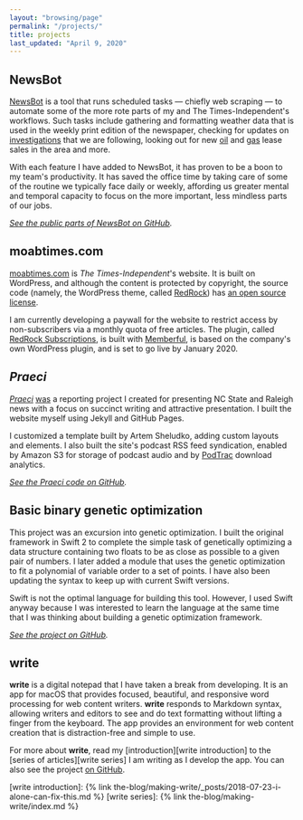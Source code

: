 ```yaml
---
layout: "browsing/page"
permalink: "/projects/"
title: projects
last_updated: "April 9, 2020"
---
```


## NewsBot

[NewsBot] is a tool that runs scheduled tasks — chiefly web scraping — to automate some of the more rote parts of my and The Times-Independent's workflows. Such tasks include gathering and formatting weather data that is used in the weekly print edition of the newspaper, checking for updates on [investigations](https://moabtimes.com/2019/07/08/state-probing-frontier-following-service-complaints/) that we are following, looking out for new [oil](https://moabtimes.com/2020/02/21/sand-flats-pulled-from-potential-drilling-sites/) and [gas](https://moabtimes.com/2020/03/27/230-parcels-many-near-arches-canyonlands-up-for-oil-gas-lease-sale/) lease sales in the area and more.

With each feature I have added to NewsBot, it has proven to be a boon to my team's productivity. It has saved the office time by taking care of some of the routine we typically face daily or weekly, affording us greater mental and temporal capacity to focus on the more important, less mindless parts of our jobs.

_[See the public parts of NewsBot on GitHub](https://github.com/CarterPape/NewsBot)._

## moabtimes.com

[moabtimes.com][The Times-Independent] is _The Times-Independent_'s website. It is built on WordPress, and although the content is protected by copyright, the source code (namely, the WordPress theme, called [RedRock]) has [an open source license](https://github.com/the-times-independent/RedRock/blob/master/LICENSE).

I am currently developing a paywall for the website to restrict access by non-subscribers via a monthly quota of free articles. The plugin, called [RedRock Subscriptions], is built with [Memberful], is based on the company's own WordPress plugin, and is set to go live by January 2020.

## _Praeci_

[_Praeci_](https://praeci.com) [was](https://praeci.com/praeci-is-defunct) a reporting project I created for presenting NC State and Raleigh news with a focus on succinct writing and attractive presentation. I built the website myself using Jekyll and GitHub Pages.

I customized a template built by Artem Sheludko, adding custom layouts and elements. I also built the site's podcast RSS feed syndication, enabled by Amazon S3 for storage of podcast audio and by [PodTrac](http://analytics.podtrac.com) download analytics.

_[See the Praeci code on GitHub](https://github.com/Praeci/praeci.github.io)._

## Basic binary genetic optimization

This project was an excursion into genetic optimization. I built the original framework in Swift 2 to complete the simple task of genetically optimizing a data structure containing two floats to be as close as possible to a given pair of numbers. I later added a module that uses the genetic optimization to fit a polynomial of variable order to a set of points. I have also been updating the syntax to keep up with current Swift versions.

Swift is not the optimal language for building this tool. However, I used Swift anyway because I was interested to learn the language at the same time that I was thinking about building a genetic optimization framework.

_[See the project on GitHub](https://github.com/CarterPape/Basic-binary-genetic-optimization)._

## **write**

**write** is a digital notepad that I have taken a break from developing. It is an app for macOS that provides focused, beautiful, and responsive word processing for web content writers. **write** responds to Markdown syntax, allowing writers and editors to see and do text formatting without lifting a finger from the keyboard. The app provides an environment for web content creation that is distraction-free and simple to use.

For more about **write**, read my [introduction][write introduction] to the [series of articles][write series] I am writing as I develop the app. You can also see the project [on GitHub](https://github.com/CarterPape/write).


[Memberful]: https://memberful.com
[NewsBot]: https://github.com/CarterPape/NewsBot
[RedRock]: https://github.com/the-times-independent/RedRock
[RedRock Subscriptions]: https://github.com/the-times-independent/RedRock-Subscriptions
[The Times-Independent]: https://moabtimes.com/
[write introduction]: {% link the-blog/making-write/_posts/2018-07-23-i-alone-can-fix-this.md %}
[write series]: {% link the-blog/making-write/index.md %}
